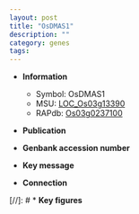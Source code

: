 ```yaml
---
layout: post
title: "OsDMAS1"
description: ""
category: genes
tags: 
---
```


* **Information**  
    + Symbol: OsDMAS1  
    + MSU: [LOC_Os03g13390](http://rice.uga.edu/cgi-bin/ORF_infopage.cgi?orf=LOC_Os03g13390)  
    + RAPdb: [Os03g0237100](http://rapdb.dna.affrc.go.jp/viewer/gbrowse_details/irgsp1?name=Os03g0237100)  

* **Publication**  

* **Genbank accession number**  

* **Key message**  

* **Connection**  

[//]: # * **Key figures**  


